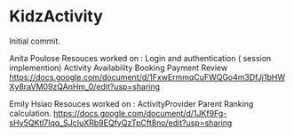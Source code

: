 # KidzActivity
Initial commit.

Anita Poulose
Resouces worked on : 
Login and authentication ( session implemention)
Activity
Availability
Booking
Payment
Review
https://docs.google.com/document/d/1FxwErmmqCuFWQGo4m3DfJj1bHWXy8raVM09zQAnHm_0/edit?usp=sharing



Emily Hsiao 
Resouces worked on : 
ActivityProvider
Parent
Ranking calculation.
https://docs.google.com/document/d/1JKf9Fg-sHv5QKtl7lqq_SJcIuXRb9EQfyQzTpCft8no/edit?usp=sharing
